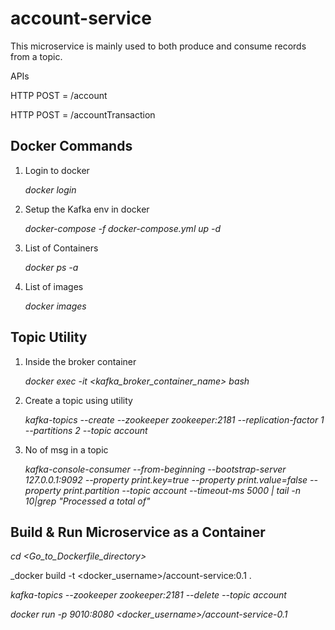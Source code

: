 # account-service

This microservice is mainly used to both produce and consume records from a topic.

APIs

HTTP POST = /account


HTTP POST = /accountTransaction

## Docker Commands

  1. Login to docker
  
        _docker login_

  2. Setup the Kafka env in docker
  
        _docker-compose -f docker-compose.yml up -d_
  
  3. List of Containers
  
        _docker ps -a_
  
  4. List of images
      
      _docker images_
      
 ## Topic Utility
 
  1. Inside the broker container
  
      _docker exec -it <kafka_broker_container_name> bash_
      
  2. Create a topic using utility
      
      _kafka-topics --create --zookeeper zookeeper:2181 --replication-factor 1 --partitions 2 --topic account_
    
  3. No of msg in a topic
  
      _kafka-console-consumer  --from-beginning --bootstrap-server 127.0.0.1:9092 --property print.key=true  --property print.value=false --property print.partition  --topic account --timeout-ms 5000 | tail -n 10|grep "Processed a total of"_


## Build & Run Microservice as a Container

  _cd <Go_to_Dockerfile_directory>_

  _docker build -t <docker_username>/account-service:0.1 .
  
  _kafka-topics --zookeeper zookeeper:2181 --delete --topic account_
  
  _docker run -p 9010:8080 <docker_username>/account-service-0.1_
  
 
      
